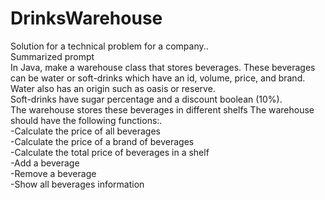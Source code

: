 # DrinksWarehouse  
Solution for a technical problem for a company..  
Summarized prompt  
In Java, make a warehouse class that stores beverages. These beverages can be water or soft-drinks which have an id, volume, price, and brand.  
Water also has an origin such as oasis or reserve.  
Soft-drinks have sugar percentage and a discount boolean (10%).  
The warehouse stores these beverages in different shelfs The warehouse should have the following functions:.  
-Calculate the price of all beverages  
-Calculate the price of a brand of beverages  
-Calculate the total price of beverages in a shelf  
-Add a beverage  
-Remove a beverage  
-Show all beverages information  
